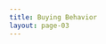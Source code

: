 ```yaml
---
title: Buying Behavior
layout: page-03
---
```




<div id="year-bar-chart"></div>
<div id="odometer-bar-chart"></div>
